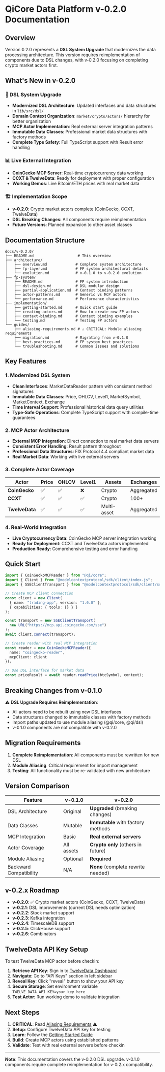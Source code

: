 # QiCore Data Platform v-0.2.0 Documentation

## Overview

Version 0.2.0 represents a **DSL System Upgrade** that modernizes the data processing architecture. This version requires reimplementation of components due to DSL changes, with v-0.2.0 focusing on completing crypto market actors first.

## What's New in v-0.2.0

### 🚀 DSL System Upgrade
- **Modernized DSL Architecture**: Updated interfaces and data structures in `lib/src/dsl/`
- **Domain Context Organization**: `market/crypto/actors/` hierarchy for better organization
- **MCP Actor Implementation**: Real external server integration patterns
- **Immutable Data Classes**: Professional market data structures with factory methods
- **Complete Type Safety**: Full TypeScript support with Result<T> error handling

### 📊 Live External Integration
- **CoinGecko MCP Server**: Real-time cryptocurrency data working
- **CCXT & TwelveData**: Ready for deployment with proper configuration
- **Working Demos**: Live Bitcoin/ETH prices with real market data

### 🏗️ Implementation Scope
- **v-0.2.0**: Crypto market actors complete (CoinGecko, CCXT, TwelveData)
- **DSL Breaking Changes**: All components require reimplementation
- **Future Versions**: Planned expansion to other asset classes

## Documentation Structure

```
docs/v-0.2.0/
├── README.md                    # This overview
├── architecture/
│   ├── overview.md             # Complete system architecture
│   ├── fp-layer.md             # FP system architectural details
│   └── evolution.md            # v-0.1.0 to v-0.2.0 evolution
├── fp-system/
│   ├── README.md               # FP system introduction
│   ├── dsl-design.md           # DSL modular design
│   ├── partial-application.md  # Context binding patterns
│   ├── actor-patterns.md       # Generic vs MCP actors
│   └── performance.md          # Performance characteristics
├── implementation/
│   ├── getting-started.md      # Quick start guide
│   ├── creating-actors.md      # How to create new FP actors
│   ├── context-binding.md      # Context binding examples
│   └── testing.md              # Testing FP actors
└── guides/
    ├── aliasing-requirements.md # ⚠️ CRITICAL: Module aliasing requirements
    ├── migration.md            # Migrating from v-0.1.0
    ├── best-practices.md       # FP system best practices
    └── troubleshooting.md      # Common issues and solutions
```

## Key Features

### 1. Modernized DSL System
- **Clean Interfaces**: MarketDataReader pattern with consistent method signatures
- **Immutable Data Classes**: Price, OHLCV, Level1, MarketSymbol, MarketContext, Exchange
- **Time Interval Support**: Professional historical data query utilities
- **Type-Safe Operations**: Complete TypeScript support with compile-time guarantees

### 2. MCP Actor Architecture
- **External MCP Integration**: Direct connection to real market data servers
- **Consistent Error Handling**: Result<T> pattern throughout
- **Professional Data Structures**: FIX Protocol 4.4 compliant market data
- **Real Market Data**: Working with live external servers

### 3. Complete Actor Coverage

| Actor | Price | OHLCV | Level1 | Assets | Exchanges |
|-------|-------|-------|--------|--------|-----------|
| **CoinGecko** | ✅ | ✅ | ❌ | Crypto | Aggregated |
| **CCXT** | ✅ | ✅ | ✅ | Crypto | 100+ |
| **TwelveData** | ✅ | ✅ | ✅ | Multi-asset | Aggregated |

### 4. Real-World Integration
- **Live Cryptocurrency Data**: CoinGecko MCP server integration working
- **Ready for Deployment**: CCXT and TwelveData actors implemented  
- **Production Ready**: Comprehensive testing and error handling

## Quick Start

```typescript
import { CoinGeckoMCPReader } from "@qi/core";
import { Client } from "@modelcontextprotocol/sdk/client/index.js";
import { SSEClientTransport } from "@modelcontextprotocol/sdk/client/sse.js";

// Create MCP client connection
const client = new Client(
  { name: "trading-app", version: "1.0.0" },
  { capabilities: { tools: {} } }
);

const transport = new SSEClientTransport(
  new URL("https://mcp.api.coingecko.com/sse")
);
await client.connect(transport);

// Create reader with real MCP integration
const reader = new CoinGeckoMCPReader({
  name: "coingecko-reader",
  mcpClient: client
});

// Use DSL interface for market data
const priceResult = await reader.readPrice(btcSymbol, context);
```

## Breaking Changes from v-0.1.0

⚠️ **DSL Upgrade Requires Reimplementation**:
- All actors need to be rebuilt using new DSL interfaces
- Data structures changed to immutable classes with factory methods
- Import paths updated to use module aliasing (@qi/core, @qi/dsl)
- v-0.1.0 components are not compatible with v-0.2.0

## Migration Requirements

1. **Complete Reimplementation**: All components must be rewritten for new DSL
2. **Module Aliasing**: Critical requirement for import management
3. **Testing**: All functionality must be re-validated with new architecture

## Version Comparison

| Feature | v-0.1.0 | v-0.2.0 |
|---------|---------|---------|
| DSL Architecture | Original | **Upgraded** (breaking changes) |
| Data Classes | Mutable | **Immutable** with factory methods |
| MCP Integration | Basic | **Real external servers** |
| Actor Coverage | All assets | **Crypto only** (others in future) |
| Module Aliasing | Optional | **Required** |
| Backward Compatibility | N/A | **None** (complete rewrite needed) |

## v-0.2.x Roadmap

- **v-0.2.0**: ✅ Crypto market actors (CoinGecko, CCXT, TwelveData)
- **v-0.2.1**: DSL improvements (current DSL needs optimization)
- **v-0.2.2**: Stock market support
- **v-0.2.3**: Kafka integration
- **v-0.2.4**: TimescaleDB support  
- **v-0.2.5**: ClickHouse support
- **v-0.2.6**: Combinators

## TwelveData API Key Setup

To test TwelveData MCP actor before checkin:

1. **Retrieve API Key**: Sign in to [TwelveData Dashboard](https://twelvedata.com/dashboard)
2. **Navigate**: Go to "API Keys" section in left sidebar  
3. **Reveal Key**: Click "reveal" button to show your API key
4. **Secure Storage**: Set environment variable `TWELVE_DATA_API_KEY=your_key_here`
5. **Test Actor**: Run working demo to validate integration

## Next Steps

1. **CRITICAL**: Read [Aliasing Requirements](guides/aliasing-requirements.md) ⚠️
2. **Setup**: Configure TwelveData API key for testing
3. **Learn**: Follow the [Getting Started Guide](implementation/getting-started.md)
4. **Build**: Create MCP actors using established patterns
5. **Validate**: Test with real external servers before checkin

---

**Note**: This documentation covers the v-0.2.0 DSL upgrade. v-0.1.0 components require complete reimplementation for v-0.2.x compatibility.